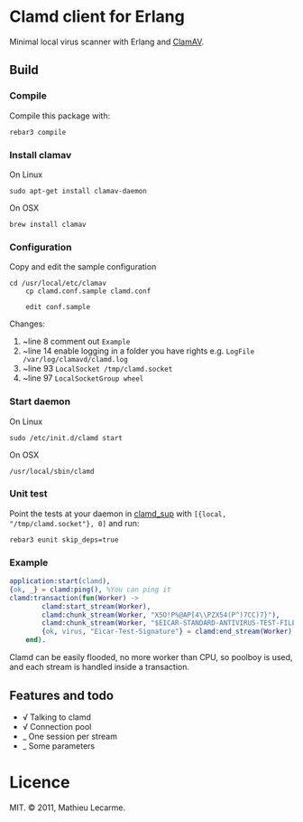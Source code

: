 # Clamd client for Erlang

Minimal local virus scanner with Erlang and [ClamAV](http://www.clamav.net/).

## Build

### Compile

Compile this package with:

    rebar3 compile

### Install clamav

On Linux

	sudo apt-get install clamav-daemon

On OSX

	brew install clamav

### Configuration

Copy and edit the sample configuration

    cd /usr/local/etc/clamav
		cp clamd.conf.sample clamd.conf

		edit conf.sample

Changes:

1. ~line 8 comment out `Example`
2. ~line 14 enable logging in a folder you have rights e.g. `LogFile /var/log/clamavd/clamd.log`
3. ~line 93 `LocalSocket /tmp/clamd.socket`
3. ~line 97 `LocalSocketGroup wheel`

### Start daemon

On Linux

	sudo /etc/init.d/clamd start

On OSX

	/usr/local/sbin/clamd

### Unit test

Point the tests at your daemon in [clamd_sup](src/clamd_sup.erl) with `[{local, "/tmp/clamd.socket"}, 0]` and run:

	rebar3 eunit skip_deps=true


### Example

```erlang
application:start(clamd),
{ok, _} = clamd:ping(), %You can ping it
clamd:transaction(fun(Worker) ->
        clamd:start_stream(Worker),
        clamd:chunk_stream(Worker, "X5O!P%@AP[4\\PZX54(P^)7CC)7}"),
        clamd:chunk_stream(Worker, "$EICAR-STANDARD-ANTIVIRUS-TEST-FILE!$H+H*"),
        {ok, virus, "Eicar-Test-Signature"} = clamd:end_stream(Worker)
    end).
```

Clamd can be easily flooded, no more worker than CPU, so poolboy is used,
and each stream is handled inside a transaction.

## Features and todo

 * √ Talking to clamd
 * √ Connection pool
 * _ One session per stream
 * _ Some parameters


# Licence

MIT. © 2011, Mathieu Lecarme.
